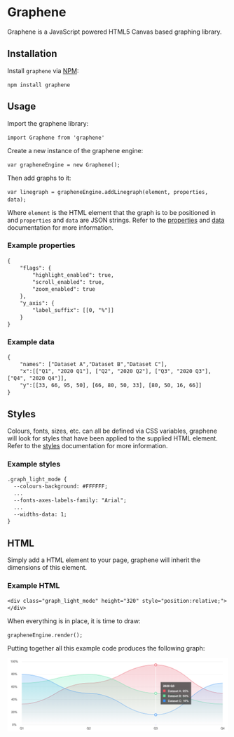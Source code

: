 # Graphene

Graphene is a JavaScript powered HTML5 Canvas based graphing library.

## Installation

Install `graphene` via [NPM](https://www.npmjs.com):

`npm install graphene`

## Usage

Import the graphene library:

`import Graphene from 'graphene'`

Create a new instance of the graphene engine:

`var grapheneEngine = new Graphene();`

Then add graphs to it:

`var linegraph = grapheneEngine.addLinegraph(element, properties, data);`

Where `element` is the HTML element that the graph is to be positioned in and `properties` and `data` are JSON strings. Refer to the [properties](https://github.com/krystal/graphene/wiki/Properties) and [data](https://github.com/krystal/graphene/wiki/Data) documentation for more information.

### Example properties

```
{
    "flags": {
        "highlight_enabled": true,
        "scroll_enabled": true,
        "zoom_enabled": true
    },
    "y_axis": {
        "label_suffix": [[0, "%"]]
    }
}
```

### Example data

```
{
    "names": ["Dataset A","Dataset B","Dataset C"],
    "x":[["Q1", "2020 Q1"], ["Q2", "2020 Q2"], ["Q3", "2020 Q3"], ["Q4", "2020 Q4"]],
    "y":[[33, 66, 95, 50], [66, 80, 50, 33], [80, 50, 16, 66]]
}
```

## Styles

Colours, fonts, sizes, etc. can all be defined via CSS variables, graphene will look for styles that have been applied to the supplied HTML element. Refer to the [styles](https://github.com/krystal/graphene/wiki/Styles) documentation for more information.

### Example styles

```
.graph_light_mode {
  --colours-background: #FFFFFF;
  ...
  --fonts-axes-labels-family: "Arial";
  ...
  --widths-data: 1;
}
```

## HTML

Simply add a HTML element to your page, graphene will inherit the dimensions of this element.

### Example HTML

```
<div class="graph_light_mode" height="320" style="position:relative;"></div>
```

When everything is in place, it is time to draw:

`grapheneEngine.render();`

Putting together all this example code produces the following graph:

![test.png](examples/images/test.png)
